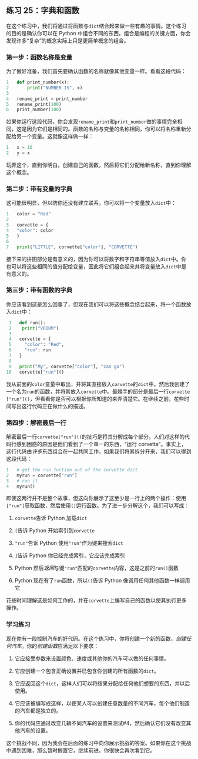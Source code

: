## 练习 25：字典和函数

在这个练习中，我们将通过将函数与`dict`结合起来做一些有趣的事情。这个练习的目的是确认你可以在 Python 中组合不同的东西。组合是编程的关键方面，你会发现许多“复杂”的概念实际上只是更简单概念的组合。

### 第一步：函数名称是变量

为了做好准备，我们首先要确认函数的名称就像其他变量一样。看看这段代码：

```py
1   def print_number(x):
2       print("NUMBER IS", x)
3
4   rename_print = print_number
5   rename_print(100)
6   print_number(100)
```

如果你运行这段代码，你会发现`rename_print`和`print_number`做的事情完全相同，这是因为它们是相同的。函数的名称与变量的名称相同，你可以将名称重新分配给另一个变量。这就像这样做一样：

```py
1   x = 10
2   y = x
```

玩弄这个，直到你明白。创建自己的函数，然后将它们分配给新名称，直到你理解这个概念。

### 第二步：带有变量的字典

这可能很明显，但以防你还没有建立联系，你可以将一个变量放入`dict`中：

```py
1   color = "Red"
2
3   corvette = {
4   "color": color
5   }
6
7   print("LITTLE", corvette["color"], "CORVETTE")
```

接下来的拼图部分是有意义的，因为你可以将数字和字符串等值放入`dict`中。你也可以将这些相同的值分配给变量，因此将它们组合起来并将变量放入`dict`中是有意义的。

### 第三步：带有函数的字典

你应该看到这是怎么回事了，但现在我们可以将这些概念结合起来，将一个函数放入`dict`中：

```py
 1   def run():
 2    print("VROOM")
 3
 4   corvette = {
 5     "color": "Red",
 6     "run": run
 7   }
 8
 9   print("My", corvette["color"], "can go")
10   corvette["run"]()
```

我从前面的`color`变量中取出，并将其直接放入`corvette`的`dict`中。然后我创建了一个名为`run`的函数，并将其放入`corvette`中。最棘手的部分是最后一行`corvette ["run"]()`，但看看你是否可以根据你所知道的来弄清楚它。在继续之前，花些时间写出这行代码正在做什么的描述。

### 第四步：解密最后一行

解密最后一行`corvette["run"]()`的技巧是将其分解成每个部分。人们对这样的代码行感到困惑的原因是他们看到了一个单一的东西，“运行 corvette”。事实上，这行代码由*许多*东西组合在一起共同工作。如果我们将其拆分开来，我们可以得到这段代码：

```py
1   # get the run fuction out of the corvette dict
2   myrun = corvette["run"]
3   # run it
4   myrun()
```

即使这两行并不是整个故事，但这向你展示了这至少是一行上的两个操作：使用`["run"]`获取函数，然后使用`()`运行函数。为了进一步分解这个，我们可以写成：

1.  `corvette`告诉 Python 加载`dict`

2.  `[`告诉 Python 开始索引到`corvette`

3.  `"run"`告诉 Python 使用`"run"`作为键来搜索`dict`

4.  `]`告诉 Python 你已经完成索引，它应该完成索引

5.  Python 然后*返回*与键`"run"`匹配的`corvette`内容，这是之前的`run()`函数

6.  Python 现在有了`run`函数，所以`()`告诉 Python 像调用任何其他函数一样调用它

花些时间理解这是如何工作的，并在`corvette`上编写自己的函数以使其执行更多操作。

### 学习练习

现在你有一段控制汽车的好代码。在这个练习中，你将创建一个新的函数，*创建任何汽车*。你的*创建函数*应满足以下要求：

1.  它应接受参数来设置颜色、速度或其他你的汽车可以做的任何事情。

2.  它应创建一个包含正确设置并已包含你创建的所有函数的`dict`。

3.  它应返回这个`dict`，这样人们可以将结果分配给任何他们想要的东西，并以后使用。

4.  它应该被编写成这样，以便某人可以创建任意数量的不同汽车，每个他们制造的汽车都是独立的。

5.  你的代码应通过改变几辆不同汽车的设置来测试#4，然后确认它们没有改变其他汽车的设置。

这个挑战不同，因为我会在后面的练习中向你展示挑战的答案。如果你在这个挑战中遇到困难，那么暂时搁置它，继续前进。你很快会再次看到它。
